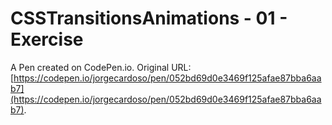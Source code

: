# CSSTransitionsAnimations - 01 - Exercise

A Pen created on CodePen.io. Original URL: [https://codepen.io/jorgecardoso/pen/052bd69d0e3469f125afae87bba6aab7](https://codepen.io/jorgecardoso/pen/052bd69d0e3469f125afae87bba6aab7).



